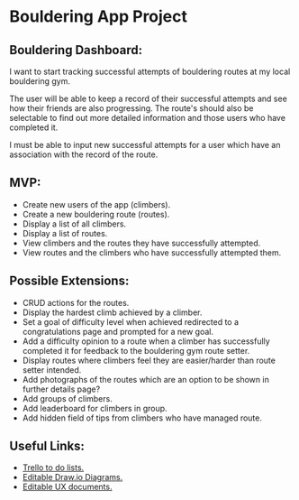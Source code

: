 <h1>Bouldering App Project</h1>

<h2>Bouldering Dashboard:</h2>
<p>I want to start tracking successful attempts of bouldering routes at my local bouldering gym.</p>

<p>The user will be able to keep a record of their successful attempts and see how their friends are also progressing. The route's should also be selectable to find out more detailed information and those users who have completed it.</p>

<p>I must be able to input new successful attempts for a user which have an association with the record of the route.</p>

<h2>MVP:</h2>
<ul>
<li>Create new users of the app (climbers).</li>
<li>Create a new bouldering route (routes).</li>
<li>Display a list of all climbers.</li>
<li>Display a list of routes.</li>
<li>View climbers and the routes they have successfully attempted.</li>
<li>View routes and the climbers who have successfully attempted them.</li>
</ul>
<h2>Possible Extensions:</h2>
<ul>
<li>CRUD actions for the routes.</li>
<li>Display the hardest climb achieved by a climber.</li>
<li>Set a goal of difficulty level when achieved redirected to a congratulations page and prompted for a new goal.</li>
<li>Add a difficulty opinion to a route when a climber has successfully completed it for feedback to the bouldering gym        route setter.</li>
<li>Display routes where climbers feel they are easier/harder than route setter intended.</li>
<li>Add photographs of the routes which are an option to be shown in further details page?</li>
<li>Add groups of climbers.</li>
<li>Add leaderboard for climbers in group.</li>
<li>Add hidden field of tips from climbers who have managed route.</li>
</ul>
<h2>Useful Links:</h2>
<ul>
<li><a href = "https://trello.com/b/qTVfBzpC/untitled-board" />Trello to do lists.</li>
<li><a href = "https://drive.google.com/drive/folders/10c7-06fK5t-6_-jysR1kiNgtGnHHdX5V" />Editable Draw.io Diagrams.</li>
<li><a href = "https://drive.google.com/drive/folders/1AXFY-RTogI_RaxoW3UKZCktWANjyjADV" />Editable UX documents.</li>
</ul>
